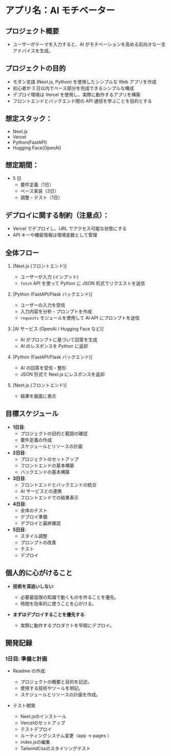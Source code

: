 # アプリ名：AI モチベーター

## プロジェクト概要

- ユーザーがテーマを入力すると、AI がモチベーションを高める前向きな一言アドバイスを生成。

## プロジェクトの目的

- モダン言語 (Next.js, Python) を使用したシンプルな Web アプリを作成
- 初心者が 3 日以内でベース部分を完成できるシンプルな構成
- デプロイ環境は Vercel を使用し、実際に動作するアプリを構築
- フロントエンドとバックエンド間の API 通信を学ぶことを目的とする

## 想定スタック：

- Next.js
- Vercel
- Python(FastAPI)
- Hugging Face(OpenAI)

## 想定期間：

- 5 日
  - 要件定義（1日）
  - ベース実装（3日）
  - 調整・テスト（1日）

## デプロイに関する制約（注意点）：

- Vercel でデプロイし、URL でアクセス可能な状態にする
- API キーや機密情報は環境変数として管理

## 全体フロー

1. [Next.js (フロントエンド)]

   - ユーザーが入力 (インプット)
   - `fetch` API を使って Python に JSON 形式でリクエストを送信

2. [Python (FastAPI/Flask バックエンド)]

   - ユーザーの入力を受信
   - 入力内容を分析・プロンプトを作成
   - `requests` モジュールを使用して AI API にプロンプトを送信

3. [AI サービス (OpenAI / Hugging Face など)]

   - AI がプロンプトに基づいて回答を生成
   - AI のレスポンスを Python に返却

4. [Python (FastAPI/Flask バックエンド)]

   - AI の回答を受信・整形
   - JSON 形式で Next.js にレスポンスを返却

5. [Next.js (フロントエンド)]
   - 結果を画面に表示

## 目標スケジュール

- **1日目**:
  - プロジェクトの目的と範囲の確認
  - 要件定義の作成
  - スケジュールとリソースの計画
- **2日目**:
  - プロジェクトのセットアップ
  - フロントエンドの基本構築
  - バックエンドの基本構築
- **3日目**:
  - フロントエンドとバックエンドの統合
  - AI サービスとの連携
  - フロントエンドでの結果表示
- **4日目**:
  - 全体のテスト
  - デプロイ準備
  - デプロイと最終確認
- **5日目**:
  - スタイル調整
  - プロンプトの改善
  - テスト
  - デプロイ

## 個人的に心がけること

- **技術を深追いしない**:

  - 必要最低限の知識で動くものを作ることを優先。
  - 時間を効率的に使うことを心がける。

- **まずはデプロイすることを優先する**:

  - 実際に動作するプロダクトを早期にデプロイ。

## 開発記録

### 1日目: 準備と計画

- Readme の作成:
  - プロジェクトの概要と目的を記述。
  - 使用する技術やツールを明記。
  - スケジュールとリソースの計画を作成。

- テスト開発
  - Next.jsのインストール
  - Vercelのセットアップ
  - テストデプロイ
  - ルーティングシステム変更（app -> pages ）
  - index.jsの編集
  - TailwindCssのスタイリングテスト